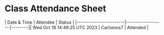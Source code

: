 # Class Attendance Sheet

| Date & Time            | Attendee           | Status  |
|------------------------|:------------------:|--------:|| Wed Oct 18 14:49:25 UTC 2023    | Carlomos7           | Attended |
